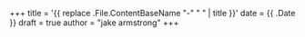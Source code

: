 +++
title = '{{ replace .File.ContentBaseName "-" " " | title }}'
date = {{ .Date }}
draft = true
author = "jake armstrong"
+++
